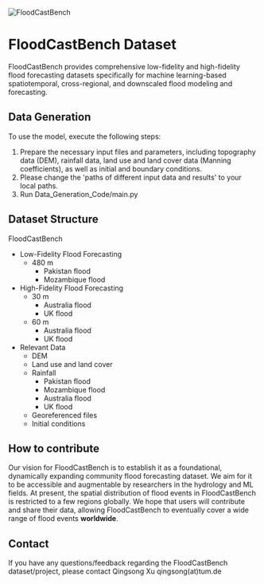 ![FloodCastBench](https://github.com/HydroPML/FloodCastBench/blob/main/Figures/figures1.png)
# FloodCastBench Dataset
FloodCastBench provides comprehensive low-fidelity and high-fidelity flood forecasting datasets specifically for machine learning-based spatiotemporal, cross-regional, and downscaled flood modeling and forecasting.


## Data Generation
To use the model, execute the following steps:
1. Prepare the necessary input files and parameters, including topography data (DEM), rainfall data, land use and land cover data (Manning coefficients), as well as initial and boundary conditions.
2. Please change the 'paths of different input data and results' to your local paths.
3. Run Data_Generation_Code/main.py

## Dataset Structure

FloodCastBench
- Low-Fidelity Flood Forecasting
  - 480 m
    - Pakistan flood
    - Mozambique flood
- High-Fidelity Flood Forecasting
  - 30 m
    - Australia flood
    - UK flood
  - 60 m
    - Australia flood
    - UK flood
- Relevant Data
  - DEM
  - Land use and land cover
  - Rainfall
    - Pakistan flood
    - Mozambique flood
    - Australia flood
    - UK flood
  - Georeferenced files
  - Initial conditions

## How to contribute
Our vision for FloodCastBench is to establish it as a foundational, dynamically expanding community flood forecasting dataset. We aim for it to be accessible and augmentable by researchers in the hydrology and ML fields. At present, the spatial distribution of flood events in FloodCastBench is restricted to a few regions globally. We hope that users will contribute and share their data, allowing FloodCastBench to eventually cover a wide range of flood events **worldwide**.

## Contact
If you have any questions/feedback regarding the FloodCastBench dataset/project, please contact Qingsong Xu qingsong(at)tum.de

